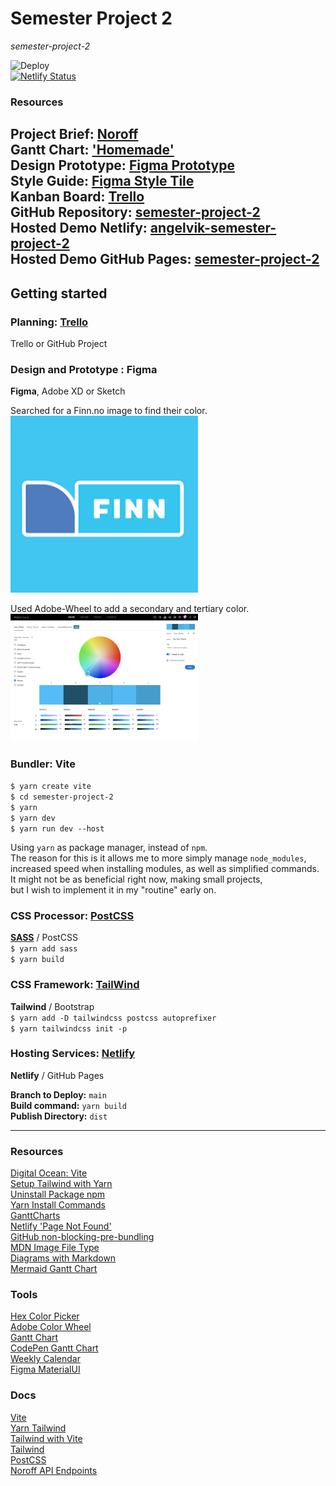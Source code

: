 # Semester Project 2
_semester-project-2_  

![Deploy](https://github.com/siljeangelvik/semester-project-2/actions/workflows/pages.yml/badge.svg)  
[![Netlify Status](https://api.netlify.com/api/v1/badges/eccbfa2e-f635-4c38-97d1-c45f18c73235/deploy-status?branch=main)](https://app.netlify.com/sites/angelvik-semester-project-2/deploys)  

### Resources

Project Brief: [Noroff](https://noroff-content.gitlab.io/feu/semester-project-2/brief.html)    
Gantt Chart: ['Homemade' ](./resources/ganttchart/ganttchart.html)      
Design Prototype: [Figma Prototype](https://www.figma.com/file/UyExWTgQEUySgt6Id8BKg1/Style-Tile?node-id=2%3A2&t=mDinNQ9qvMrSpASj-0)    
Style Guide: [Figma Style Tile](https://www.figma.com/file/UyExWTgQEUySgt6Id8BKg1/Style-Tile?node-id=0%3A1&t=mDinNQ9qvMrSpASj-0)    
Kanban Board: [Trello](https://trello.com/b/BqgXk4Ij/semester-project-2)    
GitHub Repository: [semester-project-2](https://github.com/siljeangelvik/semester-project-2)    
Hosted Demo Netlify: [angelvik-semester-project-2](https://angelvik-semester-project-2.netlify.app/)   
Hosted Demo GitHub Pages: [semester-project-2](https://siljeangelvik.github.io/semester-project-2/)  
---

## Getting started

### Planning: [Trello](https://trello.com/b/BqgXk4Ij/semester-project-2)  
Trello or GitHub Project  

### Design and Prototype : Figma
**Figma**, Adobe XD or Sketch  

Searched for a Finn.no image to find their color.  
<img alt="finn-logo-color" src="resources/images/finn.png" width="300">

Used Adobe-Wheel to add a secondary and tertiary color.  
<img alt="adobe-color-wheel" src="resources/images/color-wheel.png" width="300">

### Bundler: Vite

`$ yarn create vite`  
`$ cd semester-project-2`  
`$ yarn`  
`$ yarn dev`  
`$ yarn run dev --host`  

Using `yarn` as package manager, instead of `npm`.  
The reason for this is it allows me to more simply manage `node_modules`,  
increased speed when installing modules, as well as simplified commands.  
It might not be as beneficial right now, making small projects,  
but I wish to implement it in my "routine" early on.

### CSS Processor: [PostCSS](https://postcss.org/)
[**SASS**](https://yarnpkg.com/package/sass) / PostCSS    
`$ yarn add sass`  
`$ yarn build`  

### CSS Framework: [TailWind](https://tailwindcss.com/docs/guides/vite)
**Tailwind** / Bootstrap    
`$ yarn add -D tailwindcss postcss autoprefixer`    
`$ yarn tailwindcss init -p`    

### Hosting Services: [Netlify](https://angelvik-semester-project-2.netlify.app/)
**Netlify** / GitHub Pages  

**Branch to Deploy:** `main`  
**Build command:** `yarn build`  
**Publish Directory:** `dist`  

---
### Resources
[Digital Ocean: Vite](https://www.digitalocean.com/community/tutorials/how-to-set-up-a-react-project-with-vite)  
[Setup Tailwind with Yarn](https://dev.to/ashirbadgudu/set-up-tailwind-css-with-create-react-app-and-yarn-pio)  
[Uninstall Package npm](https://www.freecodecamp.org/news/npm-uninstall-how-to-remove-a-package/)      
[Yarn Install Commands](https://classic.yarnpkg.com/en/docs/cli/install)  
[GanttCharts](https://developers.google.com/chart/interactive/docs/gallery/ganttchart)    
[Netlify 'Page Not Found'](https://answers.netlify.com/t/support-guide-i-ve-deployed-my-site-but-i-still-see-page-not-found/125/16?utm_source=404page&utm_campaign=community_tracking)  
[GitHub non-blocking-pre-bundling](https://github.com/vitejs/vite/pull/6758)  
[MDN Image File Type](https://developer.mozilla.org/en-US/docs/Web/Media/Formats/Image_types#svg_scalable_vector_graphics)  
[Diagrams with Markdown](https://support.typora.io/Draw-Diagrams-With-Markdown/)  
[Mermaid Gantt Chart](https://mermaid-js.github.io/mermaid/#/gantt)  

### Tools
[Hex Color Picker](https://imagecolorpicker.com/en)  
[Adobe Color Wheel](https://color.adobe.com/create/color-wheel)  
[Gantt Chart](https://webdesign.tutsplus.com/tutorials/build-a-simple-gantt-chart-with-css-and-javascript--cms-33813)  
[CodePen Gantt Chart](https://codepen.io/tutsplus/pen/ZEzerNB)  
[Weekly Calendar](https://www.ukekalender.no/)  
[Figma MaterialUI](https://www.figma.com/file/9Y7nYl32jIKIdtJva0nV3I/Material-Design-2-UI-Kit-(Community)?node-id=242%3A26868&t=WKkrOvK0tAw9yE2U-0)  

### Docs
[Vite](https://vitejs.dev/guide/features.html)    
[Yarn Tailwind](https://yarnpkg.com/package/tailwindcss)  
[Tailwind with Vite](https://tailwindcss.com/docs/guides/vite)      
[Tailwind](https://tailwindcss.com/docs/installation)    
[PostCSS](https://postcss.org/)    
[Noroff API Endpoints](https://api.noroff.dev/docs/static/index.html)  
